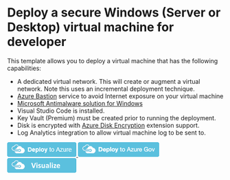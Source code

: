 # Deploy a secure Windows (Server or Desktop) virtual machine for developer

This template allows you to deploy a virtual machine that has the following capabilities:
- A dedicated virtual network. This will create or augment a virtual network.  Note this uses an incremental deployment technique.
- [Azure Bastion](https://docs.microsoft.com/en-us/azure/bastion/bastion-overview) service to avoid Internet exposure on your virtual machine 
- [Microsoft Antimalware solution for Windows](https://docs.microsoft.com/en-us/azure/virtual-machines/extensions/iaas-antimalware-windows)
- Visual Studio Code is installed.
- Key Vault (Premium) must be created prior to running the deployment.
- Disk is encrypted with [Azure Disk Encryption](https://docs.microsoft.com/en-us/azure/virtual-machines/windows/disk-encryption-overview) extension support.
- Log Analytics integration to allow virtual machine log to be sent to.



<a href="https://portal.azure.com/#create/Microsoft.Template/uri/https%3A%2F%2Fraw.githubusercontent.com%2Fshawnadrockleonard%2FAzure%2Fshawns%2Fdotnetcore%2Ftemplates%2Faad-vm%2Fazuredeploy.json" target="_blank">
    <img src="https://raw.githubusercontent.com/shawnadrockleonard/Azure/master/templates/metadata/deploytoazure.png"/> 
</a>


<a href="https://portal.azure.us/#create/Microsoft.Template/uri/https%3A%2F%2Fraw.githubusercontent.com%2Fshawnadrockleonard%2FAzure%2Fshawns%2Fdotnetcore%2Ftemplates%2Faad-vm%2Fazuredeploy.json" target="_blank">
<img src="https://raw.githubusercontent.com/shawnadrockleonard/Azure/master/templates/metadata/deploytoazuregov.png"/>
</a>

<a href="http://armviz.io/#/?load=https%3A%2F%2Fraw.githubusercontent.com%2Fshawnadrockleonard%2FAzure%2Fshawns%2Fdotnetcore%2Ftemplates%2Faad-vm%2Fnested%2Faad-vm.json" target="_blank">
    <img src="https://raw.githubusercontent.com/shawnadrockleonard/Azure/master/templates/metadata/visualizebutton.png"/> 
</a>